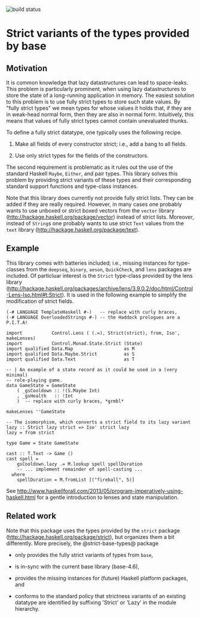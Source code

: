 ![build status](https://travis-ci.org/meiersi/strict-base-types.svg?branch=master)


Strict variants of the types provided by base
=============================================

Motivation
----------

It is common knowledge that lazy datastructures can lead to space-leaks.
This problem is particularly prominent, when using lazy datastructures to
store the state of a long-running application in memory. The easiest
solution to this problem is to use fully strict types to store such state
values. By "fully strict types" we mean types for whose values it holds
that, if they are in weak-head normal form, then they are also in normal
form. Intuitively, this means that values of fully strict types cannot
contain unevaluated thunks.

To define a fully strict datatype, one typically uses the following recipe.
 
1. Make all fields of every constructor strict; i.e., add a bang to
   all fields.
 
2. Use only strict types for the fields of the constructors. 
 
The second requirement is problematic as it rules out the use of
the standard Haskell `Maybe`, `Either`, and pair types. This library
solves this problem by providing strict variants of these types and their
corresponding standard support functions and type-class instances. 
 
Note that this library does currently not provide fully strict lists.
They can be added if they are really required. However, in many cases one
probably wants to use unboxed or strict boxed vectors from the `vector`
library (http://hackage.haskell.org/package/vector) instead of strict
lists.  Moreover, instead of `String`s one probably wants to use strict
`Text` values from the `text` library
(http://hackage.haskell.org/package/text).
 
Example
-------

This library comes with batteries included; i.e., missing instances
for type-classes from the `deepseq`, `binary`, `aeson`, `QuickCheck`, and
`lens` packages are included. Of particluar interest is the `Strict`
type-class provided by the lens library
(http://hackage.haskell.org/packages/archive/lens/3.9.0.2/doc/html/Control-Lens-Iso.html#t:Strict).
It is used in the following example to simplify the modification of
strict fields.
 
~~~~{.haskell}
(-# LANGUAGE TemplateHaskell #-)   -- replace with curly braces, 
(-# LANGUAGE OverloadedStrings #-) -- the Haddock prologues are a P.I.T.A!

import           Control.Lens ( (.=), Strict(strict), from, Iso', makeLenses)
import           Control.Monad.State.Strict (State)
import qualified Data.Map                   as M
import qualified Data.Maybe.Strict          as S
import qualified Data.Text                  as T

-- | An example of a state record as it could be used in a (very minimal)
-- role-playing game.
data GameState = GameState
    ( _gsCooldown :: !(S.Maybe Int)
    , _gsHealth   :: !Int
    )  -- replace with curly braces, *grmbl*

makeLenses ''GameState

-- The isomorphism, which converts a strict field to its lazy variant
lazy :: Strict lazy strict => Iso' strict lazy
lazy = from strict

type Game = State GameState

cast :: T.Text -> Game ()
cast spell =
    gsCooldown.lazy .= M.lookup spell spellDuration
    -- ... implement remainder of spell-casting ...
  where
    spellDuration = M.fromList [("fireball", 5)]
~~~~

See
http://www.haskellforall.com/2013/05/program-imperatively-using-haskell.html
for a gentle introduction to lenses and state manipulation.
 
Related work
------------
 
Note that this package uses the types provided by the `strict` package
(http://hackage.haskell.org/package/strict), but organizes them a bit
differently. More precisely, the @strict-base-types@ package
 
- only provides the fully strict variants of types from `base`,
 
- is in-sync with the current base library (base-4.6), 
 
- provides the missing instances for (future) Haskell platform packages, and
 
- conforms to the standard policy that strictness variants of an existing
  datatype are identified by suffixing \'Strict\' or \'Lazy\' in the
  module hierarchy.
